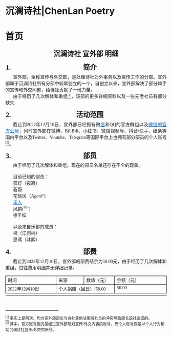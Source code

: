 # 沉澜诗社|ChenLan Poetry
# 首页
<html><head><meta http-equiv="Content-Type" content="text/html; charset=utf-8" /><meta http-equiv="Content-Style-Type" content="text/css" /><meta name="generator" content="Aspose.Words for .NET 15.1.0.0" /><title></title></head><body><div><p style="margin:12pt 0pt 3pt; orphans:0; text-align:center; widows:0"><span style="font-family:'等线 Light'; font-size:16pt; font-weight:bold">沉</span><span style="font-family:'等线 Light'; font-size:16pt; font-weight:bold">澜</span><span style="font-family:'等线 Light'; font-size:16pt; font-weight:bold">诗社 宣外部 明细</span></p><ol type="1" style="margin:0pt; padding-left:0pt"><li style="font-family:等线; font-size:16pt; font-weight:bold; line-height:130%; margin:12pt 0pt 3pt 17pt; orphans:0; padding-left:1pt; text-align:center; text-indent:0pt; widows:0"><span style="font-family:等线; font-size:16pt; font-weight:bold">简介</span></li></ol><p style="margin:0pt; orphans:0; text-align:justify; text-indent:18pt; widows:0"><span style="font-family:等线; font-size:10.5pt">宣外部，全称宣传与外交部，是处理诗社对外事务以及宣传工作的</span><span style="font-family:等线; font-size:10.5pt">分部。</span><span style="font-family:等线; font-size:10.5pt">宣外部属于沉</span><span style="font-family:等线; font-size:10.5pt">澜</span><span style="font-family:等线; font-size:10.5pt">诗社所有分部中较早创立的一个，自创立以来，宣外部解决了部分棘手的宣传和外交问题，给诗社贡献了一份力量。</span></p><p style="margin:0pt; orphans:0; text-align:justify; text-indent:18pt; widows:0"><span style="font-family:等线; font-size:10.5pt">由于经历</span><span style="font-family:等线; font-size:10.5pt">了</span><span style="font-family:等线; font-size:10.5pt">几次解体和重组</span><a name="_ftnref1"></a><a href="#_ftn1"><span style="font-family:等线; font-size:7pt; vertical-align:super">[1]</span></a><span style="font-family:等线; font-size:10.5pt">，该部的更多详细资料以及一些元老社员有部分缺失</span><span style="font-family:等线; font-size:10.5pt">.</span></p><ol start="2" type="1" style="margin:0pt; padding-left:0pt"><li style="font-family:等线; font-size:16pt; font-weight:bold; line-height:130%; margin:12pt 0pt 3pt 17pt; orphans:0; padding-left:1pt; text-align:center; text-indent:0pt; widows:0"><span style="font-family:等线; font-size:16pt; font-weight:bold">活动范围</span></li></ol><p style="margin:0pt; orphans:0; text-align:justify; text-indent:18pt; widows:0"><span style="font-family:等线; font-size:10.5pt">截止到</span><span style="font-family:等线; font-size:10.5pt">2022年12月10日</span><span style="font-family:等线; font-size:10.5pt">，宣外部已经拥有微</span><span style="color:#0563c1; font-family:等线; font-size:10.5pt; text-decoration:underline">信</span></a><span style="font-family:等线; font-size:10.5pt">和QQ的官方群组以及</span><a style="color:#0563c1" href="https://i.postimg.cc/52MRFzX7/45d25e1b8e8ca33347e8b641be3e868.jpg"><span style="color:#0563c1; font-family:等线; font-size:10.5pt; text-decoration:underline">微信的</span><span style="color:#0563c1; font-family:等线; font-size:10.5pt; text-decoration:underline">官</span><span style="color:#0563c1; font-family:等线; font-size:10.5pt; text-decoration:underline">方</span><span style="color:#0563c1; font-family:等线; font-size:10.5pt; text-decoration:underline">公号</span></a><span style="font-family:等线; font-size:10.5pt">，同时宣外部在微博、</span><span style="font-family:等线; font-size:10.5pt">BiliBili</span><span style="font-family:等线; font-size:10.5pt">、小红书、</span><span style="font-family:等线; font-size:10.5pt">微信视频</span><span style="font-family:等线; font-size:10.5pt">号、</span><span style="font-family:等线; font-size:10.5pt">抖音</span><span style="font-family:等线; font-size:10.5pt">/快手、纸条等国内平台以及T</span><span style="font-family:等线; font-size:10.5pt">witter</span><span style="font-family:等线; font-size:10.5pt">、</span><span style="font-family:等线; font-size:10.5pt">Youtube</span><span style="font-family:等线; font-size:10.5pt">、Telegram等国际平台上也拥有部分部员的个人账号</span><a name="_ftnref2"></a><a href="#_ftn2"><span style="font-family:等线; font-size:7pt; vertical-align:super">[2]</span></a><span style="font-family:等线; font-size:10.5pt">。</span></p><ol start="3" type="1" style="margin:0pt; padding-left:0pt"><li style="font-family:等线; font-size:16pt; font-weight:bold; line-height:130%; margin:12pt 0pt 3pt 17pt; orphans:0; padding-left:1pt; text-align:center; text-indent:0pt; widows:0"><span style="font-family:等线; font-size:16pt; font-weight:bold">部</span><span style="font-family:等线; font-size:16pt; font-weight:bold">员</span></li></ol><p style="margin:0pt 0pt 0pt 18pt; orphans:0; text-align:justify; widows:0"><span style="font-family:等线; font-size:10.5pt">由于经历了几次解体和重组</span><span style="font-family:等线; font-size:10.5pt">，现在的部员名单还存在不全的现象。</span></p><p style="margin:0pt 0pt 0pt 18pt; orphans:0; text-align:justify; widows:0"><span style="font-family:等线; font-size:10.5pt">&#xa0;</span></p><p style="margin:0pt 0pt 0pt 18pt; orphans:0; text-align:justify; widows:0"><span style="font-family:等线; font-size:10.5pt">目前已知的部员：</span></p><p style="margin:0pt 0pt 0pt 18pt; orphans:0; text-align:justify; widows:0"><span style="font-family:等线; font-size:10.5pt">孤灯（夜寂）</span></p><p style="margin:0pt 0pt 0pt 18pt; orphans:0; text-align:justify; widows:0"><span style="font-family:等线; font-size:10.5pt">荟</span><span style="font-family:等线; font-size:10.5pt">蔚</span></p><p style="margin:0pt 0pt 0pt 18pt; orphans:0; text-align:justify; widows:0"><span style="font-family:等线; font-size:10.5pt">花信风（</span><span style="font-family:等线; font-size:10.5pt">Agoni</span><span style="font-family:等线; font-size:10.5pt">°）</span></p><p style="margin:0pt 0pt 0pt 18pt; orphans:0; text-align:justify; widows:0"><a style="color:#0563c1" href="https://i.postimg.cc/TPDT0gRz/75cd191095e32396e2e8710a5e8a3e7.jpg"><span style="color:#0563c1; font-family:等线; font-size:10.5pt; text-decoration:underline">丰</span><span style="color:#0563c1; font-family:等线; font-size:10.5pt; text-decoration:underline">人</span></a></p><p style="margin:0pt 0pt 0pt 18pt; orphans:0; text-align:justify; widows:0"><span style="font-family:等线; font-size:10.5pt">风鹏</span><span style="font-family:等线; font-size:10.5pt">(<span style="font-family:等线; font-size:7pt; vertical-align:super">5G</span><span style="font-family:等线; font-size:7pt; vertical-align:super">+</span><span style="font-family:等线; font-size:10.5pt">)</span></p><p style="margin:0pt 0pt 0pt 18pt; orphans:0; text-align:justify; widows:0"><span style="font-family:等线; font-size:10.5pt">徐千</span><span style="font-family:等线; font-size:10.5pt">纭</span></p><p style="margin:0pt 0pt 0pt 18pt; orphans:0; text-align:justify; widows:0"><span style="font-family:等线; font-size:10.5pt">&#xa0;</span></p><p style="margin:0pt 0pt 0pt 18pt; orphans:0; text-align:justify; widows:0"><span style="font-family:等线; font-size:10.5pt">以及来自乐部的成员：</span></p><p style="margin:0pt 0pt 0pt 18pt; orphans:0; text-align:justify; widows:0"><span style="font-family:等线; font-size:10.5pt">楠（</span><span style="font-family:等线; font-size:10.5pt">江司</span><span style="font-family:等线; font-size:10.5pt">柟</span><span style="font-family:等线; font-size:10.5pt">）</span></p><p style="margin:0pt 0pt 0pt 18pt; orphans:0; text-align:justify; widows:0"><span style="font-family:等线; font-size:10.5pt">思</span><span style="font-family:等线; font-size:10.5pt">鸢</span><span style="font-family:等线; font-size:10.5pt">（沐熙）</span></p><ol start="4" type="1" style="margin:0pt; padding-left:0pt"><li style="font-family:等线; font-size:16pt; font-weight:bold; line-height:130%; margin:12pt 0pt 3pt 17pt; orphans:0; padding-left:1pt; text-align:center; text-indent:0pt; widows:0"><span style="font-family:等线; font-size:16pt; font-weight:bold">部费</span></li></ol><p style="margin:0pt; orphans:0; text-align:justify; text-indent:18pt; widows:0"><span style="font-family:等线; font-size:10.5pt">截止到</span><span style="font-family:等线; font-size:10.5pt">2022年12月10日</span><span style="font-family:等线; font-size:10.5pt">，宣外部的部费结余为5</span><span style="font-family:等线; font-size:10.5pt">0.00</span><span style="font-family:等线; font-size:10.5pt">元，</span><span style="font-family:等线; font-size:10.5pt">由于经历了几次解体和重组</span><span style="font-family:等线; font-size:10.5pt">，过往费用明细并无详细记录。</span></p><table cellspacing="0" cellpadding="0" style="border-collapse:collapse; margin-left:0pt"><tr><td style="border-bottom-color:#000000; border-bottom-style:solid; border-bottom-width:0.75pt; border-left-color:#000000; border-left-style:solid; border-left-width:0.75pt; border-right-color:#000000; border-right-style:solid; border-right-width:0.75pt; border-top-color:#000000; border-top-style:solid; border-top-width:0.75pt; padding-left:5.03pt; padding-right:5.03pt; vertical-align:top; width:131.2pt"><p style="margin:0pt; orphans:0; text-align:justify; widows:0"><span style="font-family:等线; font-size:10.5pt">时间</span></p></td><td style="border-bottom-color:#000000; border-bottom-style:solid; border-bottom-width:0.75pt; border-left-color:#000000; border-left-style:solid; border-left-width:0.75pt; border-right-color:#000000; border-right-style:solid; border-right-width:0.75pt; border-top-color:#000000; border-top-style:solid; border-top-width:0.75pt; padding-left:5.03pt; padding-right:5.03pt; vertical-align:top; width:60.2pt"><p style="margin:0pt; orphans:0; text-align:justify; widows:0"><span style="font-family:等线; font-size:10.5pt">来源</span></p></td><td style="border-bottom-color:#000000; border-bottom-style:solid; border-bottom-width:0.75pt; border-left-color:#000000; border-left-style:solid; border-left-width:0.75pt; border-right-color:#000000; border-right-style:solid; border-right-width:0.75pt; border-top-color:#000000; border-top-style:solid; border-top-width:0.75pt; padding-left:5.03pt; padding-right:5.03pt; vertical-align:top; width:60.25pt"><p style="margin:0pt; orphans:0; text-align:justify; widows:0"><span style="font-family:等线; font-size:10.5pt">数值（元）</span></p></td><td style="border-bottom-color:#000000; border-bottom-style:solid; border-bottom-width:0.75pt; border-left-color:#000000; border-left-style:solid; border-left-width:0.75pt; border-right-color:#000000; border-right-style:solid; border-right-width:0.75pt; border-top-color:#000000; border-top-style:solid; border-top-width:0.75pt; padding-left:5.03pt; padding-right:5.03pt; vertical-align:top; width:131.25pt"><p style="margin:0pt; orphans:0; text-align:justify; widows:0"><span style="font-family:等线; font-size:10.5pt">余额（元）</span></p></td></tr><tr><td style="border-bottom-color:#000000; border-bottom-style:solid; border-bottom-width:0.75pt; border-left-color:#000000; border-left-style:solid; border-left-width:0.75pt; border-right-color:#000000; border-right-style:solid; border-right-width:0.75pt; border-top-color:#000000; border-top-style:solid; border-top-width:0.75pt; padding-left:5.03pt; padding-right:5.03pt; vertical-align:top; width:131.2pt"><p style="margin:0pt; orphans:0; text-align:justify; widows:0"><span style="font-family:等线; font-size:10.5pt">2022年12月10日</span></p></td><td colspan="2" style="border-bottom-color:#000000; border-bottom-style:solid; border-bottom-width:0.75pt; border-left-color:#000000; border-left-style:solid; border-left-width:0.75pt; border-right-color:#000000; border-right-style:solid; border-right-width:0.75pt; border-top-color:#000000; border-top-style:solid; border-top-width:0.75pt; padding-left:5.03pt; padding-right:5.03pt; vertical-align:top; width:131.25pt"><p style="margin:0pt; orphans:0; text-align:justify; widows:0"><span style="font-family:等线; font-size:10.5pt">个人捐赠（回日）/</span><span style="font-family:等线; font-size:10.5pt">50.00</span></p></td><td style="border-bottom-color:#000000; border-bottom-style:solid; border-bottom-width:0.75pt; border-left-color:#000000; border-left-style:solid; border-left-width:0.75pt; border-right-color:#000000; border-right-style:solid; border-right-width:0.75pt; border-top-color:#000000; border-top-style:solid; border-top-width:0.75pt; padding-left:5.03pt; padding-right:5.03pt; vertical-align:top; width:131.25pt"><p style="margin:0pt; orphans:0; text-align:justify; widows:0"><span style="font-family:等线; font-size:10.5pt">5</span><span style="font-family:等线; font-size:10.5pt">0.00</span></p></td></tr><tr style="height:0pt"><td style="width:142pt; border:none"></td><td style="width:71pt; border:none"></td><td style="width:71.05pt; border:none"></td><td style="width:142.05pt; border:none"></td></tr></table><p style="margin:0pt; orphans:0; text-align:justify; widows:0"><span style="font-family:等线; font-size:10.5pt">&#xa0;</span></p></div><hr style="width:33%; height:1px; text-align:left; -aw-footnote-numberstyle:0; -aw-footnote-startnumber:1; -aw-footnote-type:0" /><div id="_ftn1" style="-aw-footnote-isauto:1"><p style="margin:0pt; orphans:0; widows:0"><a href="#_ftnref1"><span style="font-family:等线; font-size:7pt; vertical-align:super">[1]</span></a><span style="font-family:等线; font-size:9pt"> </span><span style="font-family:等线; font-size:9pt">事实上是两次，均为宣外部</span><span style="font-family:等线; font-size:9pt">部</span><span style="font-family:等线; font-size:9pt">长与诗社其他决策层社员的冲突导致部长退社造成的。</span></p></div><div id="_ftn2" style="-aw-footnote-isauto:1"><p style="margin:0pt; orphans:0; widows:0"><a href="#_ftnref2"><span style="font-family:等线; font-size:7pt; vertical-align:super">[2]</span></a><span style="font-family:等线; font-size:9pt"> </span><span style="font-family:等线; font-size:9pt">其中，官方账号指的是经过宣外部规划宣传/外交内容的账号，而个人账号则是以个人行为帮助沉</span><span style="font-family:等线; font-size:9pt">澜</span><span style="font-family:等线; font-size:9pt">诗社宣传/外交的账号。</span></p></div><div class="cnzz" style="display: none;">
            </div>
            </body></html>
